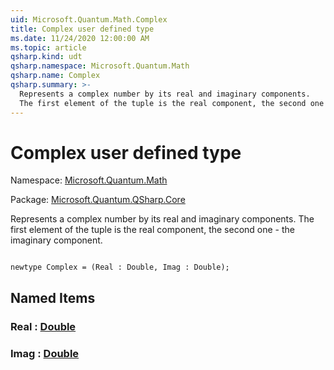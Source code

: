 ```yaml
---
uid: Microsoft.Quantum.Math.Complex
title: Complex user defined type
ms.date: 11/24/2020 12:00:00 AM
ms.topic: article
qsharp.kind: udt
qsharp.namespace: Microsoft.Quantum.Math
qsharp.name: Complex
qsharp.summary: >-
  Represents a complex number by its real and imaginary components.
  The first element of the tuple is the real component, the second one - the imaginary component.
---
```


# Complex user defined type

Namespace: [Microsoft.Quantum.Math](xref:Microsoft.Quantum.Math)

Package: [Microsoft.Quantum.QSharp.Core](https://nuget.org/packages/Microsoft.Quantum.QSharp.Core)


Represents a complex number by its real and imaginary components.The first element of the tuple is the real component, the second one - the imaginary component.

```qsharp

newtype Complex = (Real : Double, Imag : Double);
```



## Named Items

### Real : [Double](xref:microsoft.quantum.lang-ref.double)


### Imag : [Double](xref:microsoft.quantum.lang-ref.double)

